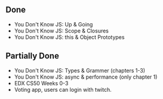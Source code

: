 ## Done
* You Don't Know JS: Up & Going
* You Don't Know JS: Scope & Closures
* You Don't Know JS: this & Object Prototypes

## Partially Done
- You Don't Know JS: Types & Grammer (chapters 1-3)
- You Don't Know JS: async & performance (only chapter 1)
- EDX CS50 Weeks 0-3
- Voting app, users can login with twitch.
